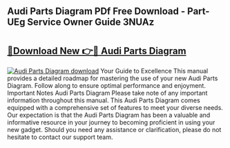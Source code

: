 ## Audi Parts Diagram PDf Free Download - Part-UEg Service Owner Guide 3NUAz

# <h2><a href="http://dfi8fx.blite.top/?on=Audi+Parts+Diagram">🔗Download New 👉🔴 Audi Parts Diagram</a></h2>

[![Audi Parts Diagram download](https://i.imgur.com/lujVjoI.png)](http://dfi8fx.blite.top/?on=Audi+Parts+Diagram)
Your Guide to Excellence This manual provides a detailed roadmap for mastering the use of your new Audi Parts Diagram. Follow along to ensure optimal performance and enjoyment. Important Notes Audi Parts Diagram Please take note of any important information throughout this manual. This Audi Parts Diagram comes equipped with a comprehensive set of features to meet your diverse needs. Our expectation is that the Audi Parts Diagram has been a valuable and informative resource in your journey to becoming proficient in using your new gadget. Should you need any assistance or clarification, please do not hesitate to contact our support team.
